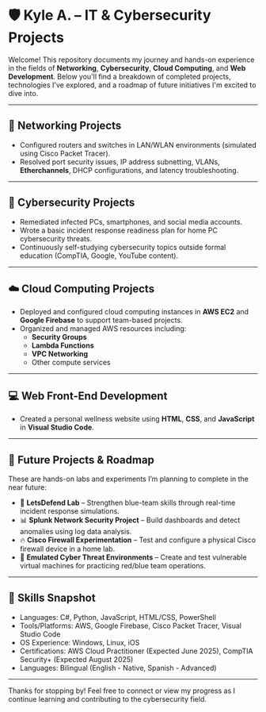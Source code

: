 # 🛡️ Kyle A. – IT & Cybersecurity Projects

Welcome! This repository documents my journey and hands-on experience in the fields of **Networking**, **Cybersecurity**, **Cloud Computing**, and **Web Development**. Below you'll find a breakdown of completed projects, technologies I've explored, and a roadmap of future initiatives I'm excited to dive into.

---

## 📡 Networking Projects
- Configured routers and switches in LAN/WLAN environments (simulated using Cisco Packet Tracer).
- Resolved port security issues, IP address subnetting, VLANs, **Etherchannels**, DHCP configurations, and latency troubleshooting.

---

## 🔐 Cybersecurity Projects
- Remediated infected PCs, smartphones, and social media accounts.
- Wrote a basic incident response readiness plan for home PC cybersecurity threats.
- Continuously self-studying cybersecurity topics outside formal education (CompTIA, Google, YouTube content).

---

## ☁️ Cloud Computing Projects
- Deployed and configured cloud computing instances in **AWS EC2** and **Google Firebase** to support team-based projects.
- Organized and managed AWS resources including:
  - **Security Groups**
  - **Lambda Functions**
  - **VPC Networking**
  - Other compute services

---

## 💻 Web Front-End Development
- Created a personal wellness website using **HTML**, **CSS**, and **JavaScript** in **Visual Studio Code**.

---

## 🔭 Future Projects & Roadmap
These are hands-on labs and experiments I’m planning to complete in the near future:

- 🧪 **LetsDefend Lab** – Strengthen blue-team skills through real-time incident response simulations.
- 📊 **Splunk Network Security Project** – Build dashboards and detect anomalies using log data analysis.
- 🔥 **Cisco Firewall Experimentation** – Test and configure a physical Cisco firewall device in a home lab.
- 🧨 **Emulated Cyber Threat Environments** – Create and test vulnerable virtual machines for practicing red/blue team operations.

---

## 🧠 Skills Snapshot
- Languages: C#, Python, JavaScript, HTML/CSS, PowerShell
- Tools/Platforms: AWS, Google Firebase, Cisco Packet Tracer, Visual Studio Code
- OS Experience: Windows, Linux, iOS
- Certifications: AWS Cloud Practitioner (Expected June 2025), CompTIA Security+ (Expected August 2025)
- Languages: Bilingual (English - Native, Spanish - Advanced)

---

Thanks for stopping by! Feel free to connect or view my progress as I continue learning and contributing to the cybersecurity field.
